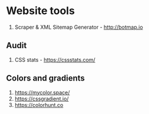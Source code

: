 # Website tools

1. Scraper & XML Sitemap Generator - http://botmap.io

## Audit
1. CSS stats - https://cssstats.com/

## Colors and gradients
1. https://mycolor.space/
2. https://cssgradient.io/
3. https://colorhunt.co
